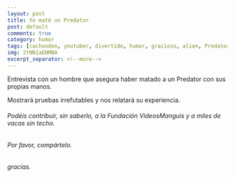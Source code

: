 ```yaml
---
layout: post
title: Yo maté un Predator
post: default
comments: true
category: humor
tags: [cachondeo, youtuber, divertido, humor, gracioso, alien, Predator]
img: 2tNN1aEHMBA
excerpt_separator: <!--more-->
---
```


Entrevista con un hombre que asegura haber matado a un Predator con sus propias manos.

Mostrará pruebas irrefutables y nos relatará su experiencia.

<!--more-->

###### Podéis contribuir, sin saberlo, a la Fundación VideosManguis y a miles de vacas sin techo.

###### Por favor, compártelo.

###### gracias.


